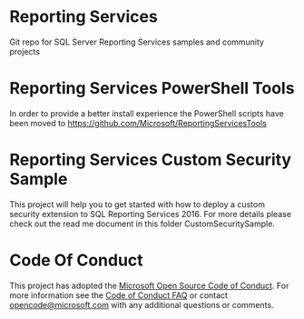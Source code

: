 # Reporting Services
Git repo for SQL Server Reporting Services samples and community projects

# Reporting Services PowerShell Tools
In order to provide a better install experience the PowerShell scripts have been moved to https://github.com/Microsoft/ReportingServicesTools

# Reporting Services Custom Security Sample
This project will help you to get started with how to deploy a custom security extension to SQL Reporting Services 2016.
For more details please check out the read me document in this folder CustomSecuritySample.

# Code Of Conduct
This project has adopted the [Microsoft Open Source Code of
Conduct](https://opensource.microsoft.com/codeofconduct/).
For more information see the [Code of Conduct
FAQ](https://opensource.microsoft.com/codeofconduct/faq/) or
contact [opencode@microsoft.com](mailto:opencode@microsoft.com)
with any additional questions or comments.

